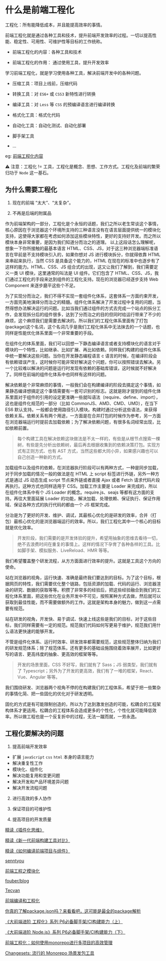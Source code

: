 # 什么是前端工程化

工程化：所有能降低成本，并且能提高效率的事情。

前端工程化就是通过各种工具和技术，提升前端开发效率的过程。一切以提高性能、稳定性、可用性、可维护性等目标的工作统称。

- 前端工程化的内容：各种工具和技术

- 前端工程化的作用： 通过使用工具，提升开发效率

学习前端工程化，就是学习使用各种工具，解决前端开发中的各种问题。

- 压缩工具：项目上线前，压缩代码

- 转换工具：对 `ES6+` 或 `CSS3` 新特性进行转换

- 编译工具：对 `Less` 等 `CSS` 的预编译语言进行编译转换

- 格式化工具：格式化代码

- 自动化工具：自动化测试、自动化部署

- 脚手架工具

- ...

eg: [前端工程化内容](../images/FrontEngineerInfo.jpg)

⚠️ 注意：工程化 != 工具，工程化是概念、思想、工作方式。工程化及前端的繁荣归功于 `Node` 这一基石。

## 为什么需要工程化

1. 现在的前端 “太大”、“太复杂”。

2. 不再是后端的附属品

作为前端架构的一部分，工程化是个永恒的话题，我们之所以老生常谈这个事情，核心原因在于浏览器这个环境所支持的三种语言没有在语言层面提供统一的模块化支持，这使得大家都在考虑如何添加这些模块特性，更好的支持好开发。而之所以模块本身非常重要，是因为我们知道分而治之的道理。
以上这段话怎么理解呢，想象一下你所接触的最基本语言 HTML、CSS、JS，对于这三种浏览器端标准语言在早前是不支持模块引入的，如果你想对 JS 进行模块拆分，你就得依靠 HTML 来串起来执行，当然 CSS 是具备这个能力的，HTML 在现在的标准中也逐步有了这样的能力。HTML、CSS、JS 组合式的出现，这又让我们了解到，我们需要定义一类 UI 模块，这里通常的叫法是 UI 组件。它们包含了 HTML、CSS、JS，我们通过工程化的手段来达到组件的工程化支持。现在的浏览器已经逐步支持 Web Component 来逐步磨平这些个不足。

为了实现分而治之，我们不得不实现一套组件化体系，这套体系一方面约束开发，一方面完美地演绎分而治之的精髓。组件化体系解决了开发过程中复用的问题，当然得想办法解决运行的问题。比如当我们通过组件的方式去完成一个站点的拆分工作，会发现拆分后的组件很多，达到了分而治之的目的但同时给运行带来了不少的麻烦，这个麻烦我们是需要去解决的。所以我们的工程化体系里面有了打包(package)这个名词，这个名词几乎是我们工程化体系中无法抹去的一个话题，也同样是性能优化体系里面一个非常重要的手段。

在组件化的体系里面，我们可以回想一下静态编译语言或者支持模块化的语言对于模块的一个特性，比如继承、比如扩展、再比如依赖。同样我们构建的组件化体系中统一要解决这些问题。当你在开发静态编程语言 c 语言的时候，在编译阶段会有依赖错误产生，这时候你可能非常好解决这个问题，你可以按照错误去解决。另一个比较难以解决的问题是运行时发现有依赖的基础库错误，这时候就不好解决了。同样在前端的组件化体系中也同样有这样的问题。

解决依赖是个非常麻烦的事情，一般我们会在构建编译的阶段去搞定这个事情，如果静态编译想搞定这个事情需要有一套可识别的标志。这就是刚才提到的组件化体系里面对于组件的引用的设定更准确一些就叫语法（require、define、import），这也是组件化规范的一部分（比如 CommonJS、AMD、CMD、UMD），在当下 ES6 默认支持。一般都会使用路径引入模块。构建时通过分析这些语法，来获得依赖关系。依赖关系有两个用途，一方面是在合并打包的时候作为参考，另一方面在浏览器端运行时提前去加载依赖；为了解决依赖问题，有很多名词经常出现，比如依赖前置。

> 每个构建工具在解决依赖这块做法是不太一样的，有些是从根节点搜索一棵树，有些是先分析出依赖树，最后再去根据收集到的依赖决策打包。实现方式有正则方式、也有 AST 方式，当然这些都大同小异，如果感兴趣也可以自己创造一种新的方式。

加载组件以及组件的依赖，在浏览器执行阶段可以有两种方式，一种是同步加载，对于同步加载的情况一般的做法是在 HTML 上 script 标签进行外链，另外一种方式是通过 JS 动态生成 script 节点来外链或者直接 Ajax 或者 Fetch 请求代码片段再执行。这种方式也同样适用于 CSS。加载工作主要是 Loader 来完成的，所以在组件化体系中有个 JS Loader 的概念。require.js、seajs 等都有这方面的支持。再往大里面延展 Loader 的功能，解决加载、处理依赖、保证执行、保证作用域、保证各种方式的执行代码的都由一个 JS 框架完成。

分治是为了更好的开发、维护、调试，其最核心优化的是研发的效率，合并（打包）最核心优化的是浏览器端运行的效率。所以，我们工程化其中一个核心的目标就是优化效率。

> 开发阶段，我们需要的是开发体验的提升，希望用抽象的思维去看待一切，绝不去浪费时间在重复的事情上。这样的情况下孕育了各种各样的工具。比如脚手架、模拟服务、LiveReload、HMR 等等。

我们希望覆盖整个研发流程，从方方面面进行效率的提升。这就是工具这个方向的使命。

站在浏览器的视角，运行快速、准确是最终我们要达到的目标。为了这个目标，根据网页的特性，我们需要优化整个链路，包括资源的加载、代码的运行、浏览器渲染的研究、数据的获取等等。积攒了非常多的经验后，把这些经验融合到我们的工程化体系里面，把这些优化在业务开发中不可见，按照某种方式去做，然后就可以获取到最佳性能，而不需要做额外的工作。这就是架构本身的魅力，做到这一点需要有规范。

站在研发的视角，开发快、易于调试、快速上线这些是我们的目标，对于这些目标，我们同样需要有一定的规范。规范我们代码如何写更易于维护，规范我们用什么语法更快速的能够开发。

不管是组件化体系、运行时效率、研发效率都需要规范，这些规范整体归纳为我们的研发规范体系；除了规范体系，还有更多的基础设施围绕着效率展开，比如更好写的语言、更高纬度的抽象、更高效的框架等等。

> 开发的场景里面，CSS 不好写，我们就有了 Sass；JS 弱类型，我们就有了 Typescript；另外为了开发的更高效，我们有了一堆的框架，React、Vue、Angular 等等。

我们围绕研发、浏览器两个视角不停的在构建我们的工程体系，希望于把一些繁杂的事情化简、把一些固化的优化对于研发透明。

固化的方式是有可能限制创造的，所以为了达到激发创造的可能，松耦合的工程架构体系才更适用。松耦合的工程体系会造成更多的个性化，个性化就可能降低效率。所以做工程也是一个反复折中的过程，无法一蹴而就，一劳永逸。

## 工程化要解决的问题

1. 提高前端开发效率

- 扩展 `javaScript` `css` `html` 本身的语言能力
- 解决重复性工作
- 模块化、组件化
- 解决功能复用和变更问题
- 解决开发和产品环境差异问题
- 解决开发流程问题

2. 进行高效的多人协作

3. 保证项目的可维护性

4. 提高项目的开发质量

[精读《插件化思维》](https://github.com/ascoders/weekly/blob/master/%E5%89%8D%E6%B2%BF%E6%8A%80%E6%9C%AF/53.%E7%B2%BE%E8%AF%BB%E3%80%8A%E6%8F%92%E4%BB%B6%E5%8C%96%E6%80%9D%E7%BB%B4%E3%80%8B.md)

[精读《新一代前端构建工具对比》](https://github.com/ascoders/weekly/blob/master/%E5%89%8D%E6%B2%BF%E6%8A%80%E6%9C%AF/195.%E7%B2%BE%E8%AF%BB%E3%80%8A%E6%96%B0%E4%B8%80%E4%BB%A3%E5%89%8D%E7%AB%AF%E6%9E%84%E5%BB%BA%E5%B7%A5%E5%85%B7%E5%AF%B9%E6%AF%94%E3%80%8B.md)

[精读《如何编译前端项目与组件》](https://github.com/ascoders/weekly/blob/master/%E5%89%8D%E6%B2%BF%E6%8A%80%E6%9C%AF/89.%E7%B2%BE%E8%AF%BB%E3%80%8A%E5%A6%82%E4%BD%95%E7%BC%96%E8%AF%91%E5%89%8D%E7%AB%AF%E9%A1%B9%E7%9B%AE%E4%B8%8E%E7%BB%84%E4%BB%B6%E3%80%8B.md)

[senntyou](https://www.jianshu.com/u/26ce9d256997)

[前端工程之模块化](http://fex.baidu.com/blog/2014/03/fis-module/)

[fouber/blog](https://github.com/fouber/blog)

[Tecvan](https://juejin.cn/user/1820446985555544/posts)

[前端编译和工程化](https://juejin.cn/column/6992030342987120677)

[你真的了解package.json吗？来看看吧，这可能是最全的package解析](https://juejin.cn/post/6987179395714646024)

[《大前端进阶 工程化》系列 P6必备脚手架/CI构建能力（上）](https://mp.weixin.qq.com/s/4HeDZW5ND6-7wHny0J1TQw)

[《大前端进阶 Node.js》系列 P6必备脚手架/CI构建能力（下）](https://mp.weixin.qq.com/s/vgcxF2MSVtbf-phfHI6GHw)

[前端工程化：如何使用monorepo进行多项目的高效管理](https://juejin.cn/post/7043990636751503390)

[Changesets: 流行的 Monorepo 场景发包工具](https://mp.weixin.qq.com/s/QKqaO3U1gzwWb2sDiF4cLQ)
